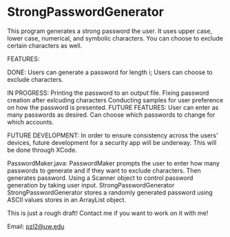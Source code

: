 # StrongPasswordGenerator
This program generates a strong password the user.
It uses upper case, lower case, numerical, and symbolic characters.
You can choose to exclude certain characters as well.

FEATURES: 

   DONE:
      Users can generate a password for length i;
      Users can choose to exclude characters.

   IN PROGRESS: 
      Printing the password to an output file.
      Fixing password creation after exlcuding characters
      Conducting samples for user preference on how the password is presented.
   FUTURE FEATURES:
      User can enter as many passwords as desired.
      Can choose which passwords to change for which accounts.

FUTURE DEVELOPMENT:
In order to ensure consistency across the users' devices, future development for a security app will be underway. This will be done through XCode.

PasswordMaker.java:
   PasswordMaker prompts the user to enter how many passwords to generate and if they want to exclude          characters. Then generates password.
      Using a Scanner object to control password generation by taking user input.
StrongPasswordGenerator
   StrongPasswordGenerator stores a randomly generated password using ASCII values stores in an ArrayList      object.

This is just a rough draft! Contact me if you want to work on it with me!

Email: pzl2@uw.edu


